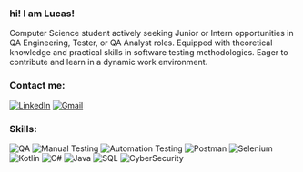### hi! I am Lucas!

Computer Science student actively seeking Junior or Intern
opportunities in QA Engineering, Tester, or QA Analyst
roles. Equipped with theoretical knowledge and practical
skills in software testing methodologies. Eager to contribute
and learn in a dynamic work environment.





### Contact me:


[![LinkedIn](https://img.shields.io/badge/LinkedIn-Profile-blue?style=flat-square&logo=linkedin)](https://www.linkedin.com/in/lucas-crempe-6733b9289/) [![Gmail](https://img.shields.io/badge/Gmail-Contact-red?style=flat-square&logo=gmail)](mailto:crempelucas@gmail.com)


### Skills:

![QA](https://img.icons8.com/?size=80&id=bltoLactaWyM&format=png)
![Manual Testing](https://img.icons8.com/?size=80&id=d5wFpGKGdUzh&format=png)
![Automation Testing](https://img.icons8.com/?size=64&id=43657&format=png)
![Postman](https://img.icons8.com/?size=64&id=QEQQKirln6Tf&format=png)
![Selenium](https://img.icons8.com/?size=60&id=VOnRj9vGpXV8&format=png)
![Kotlin](https://img.icons8.com/?size=64&id=QF5zpaaq4QZf&format=png)
![C#](https://img.icons8.com/?size=48&id=55251&format=png)
![Java](https://img.icons8.com/?size=64&id=FRRACRKRsw2s&format=png)
![SQL](https://img.icons8.com/?size=80&id=4ZM6CrdtsQVN&format=png) 
![CyberSecurity](https://img.icons8.com/?size=80&id=64203&format=png)












